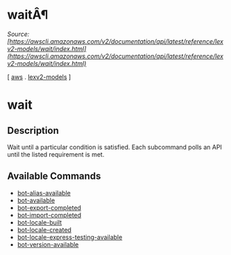 # waitÂ¶

*Source: [https://awscli.amazonaws.com/v2/documentation/api/latest/reference/lexv2-models/wait/index.html](https://awscli.amazonaws.com/v2/documentation/api/latest/reference/lexv2-models/wait/index.html)*

[ [aws](https://awscli.amazonaws.com/v2/documentation/api/latest/reference/index.html#cli-aws) . [lexv2-models](https://awscli.amazonaws.com/v2/documentation/api/latest/reference/lexv2-models/index.html#cli-aws-lexv2-models) ]

# wait

## Description

Wait until a particular condition is satisfied. Each subcommand polls an API until the listed requirement is met.

## Available Commands

- [bot-alias-available](https://awscli.amazonaws.com/v2/documentation/api/latest/reference/lexv2-models/wait/bot-alias-available.html)
- [bot-available](https://awscli.amazonaws.com/v2/documentation/api/latest/reference/lexv2-models/wait/bot-available.html)
- [bot-export-completed](https://awscli.amazonaws.com/v2/documentation/api/latest/reference/lexv2-models/wait/bot-export-completed.html)
- [bot-import-completed](https://awscli.amazonaws.com/v2/documentation/api/latest/reference/lexv2-models/wait/bot-import-completed.html)
- [bot-locale-built](https://awscli.amazonaws.com/v2/documentation/api/latest/reference/lexv2-models/wait/bot-locale-built.html)
- [bot-locale-created](https://awscli.amazonaws.com/v2/documentation/api/latest/reference/lexv2-models/wait/bot-locale-created.html)
- [bot-locale-express-testing-available](https://awscli.amazonaws.com/v2/documentation/api/latest/reference/lexv2-models/wait/bot-locale-express-testing-available.html)
- [bot-version-available](https://awscli.amazonaws.com/v2/documentation/api/latest/reference/lexv2-models/wait/bot-version-available.html)